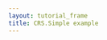```yaml
---
layout: tutorial_frame
title: CRS.Simple example
---
```

<script>

	const map = L.map('map', {
		crs: L.CRS.Simple
	});

	const bounds = [[0, 0], [1000, 1000]];
	const image = L.imageOverlay('uqm_map_full.png', bounds).addTo(map);

	map.fitBounds(bounds);

</script>
